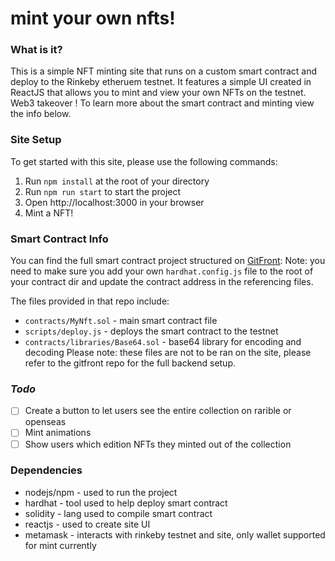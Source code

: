 # mint your own nfts!

### **What is it?**
This is a simple NFT minting site that runs on a custom smart contract and deploy to the Rinkeby etheruem testnet. It features a simple UI created in ReactJS that allows you to mint and view your own NFTs on the testnet. Web3 takeover !
To learn more about the smart contract and minting view the info below.
### **Site Setup**
To get started with this site, please use the following commands:

1. Run `npm install` at the root of your directory
2. Run `npm run start` to start the project
3. Open http://localhost:3000 in your browser
4. Mint a NFT!

### **Smart Contract Info**
You can find the full smart contract project structured on [GitFront](https://gitfront.io/r/user-5698640/862f843eb2c63eff3615783f3c26c4976ff5fc7a/mintanft-smartcontract/):
Note: you need to make sure you add your own `hardhat.config.js` file to the root of your contract dir and update the contract address in the referencing files. 

The files provided in that repo include:
- `contracts/MyNft.sol` - main smart contract file
- `scripts/deploy.js` - deploys the smart contract to the testnet
- `contracts/libraries/Base64.sol` - base64 library for encoding and decoding
Please note: these files are not to be ran on the site, please refer to the gitfront repo for the full backend setup.

### ***Todo***
- [ ] Create a button to let users see the entire collection on rarible or openseas
- [ ] Mint animations
- [ ] Show users which edition NFTs they minted out of the collection

### **Dependencies**
- nodejs/npm - used to run the project
- hardhat - tool used to help deploy smart contract
- solidity - lang used to compile smart contract
- reactjs - used to create site UI
- metamask - interacts with rinkeby testnet and site, only wallet supported for mint currently
